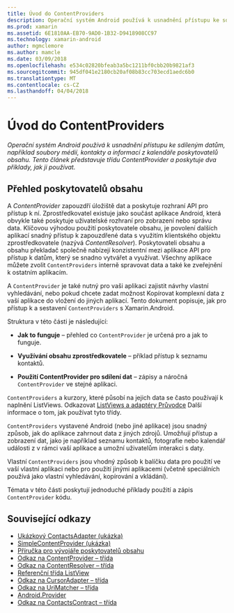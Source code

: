 ```yaml
---
title: Úvod do ContentProviders
description: Operační systém Android používá k usnadnění přístupu ke sdíleným datům, například soubory médií, kontakty a informací z kalendáře poskytovatelů obsahu. Tento článek představuje třídu ContentProvider a poskytuje dva příklady, jak ji používat.
ms.prod: xamarin
ms.assetid: 6E1810AA-EB70-9AD0-1B32-D9418908CC97
ms.technology: xamarin-android
author: mgmclemore
ms.author: mamcle
ms.date: 03/09/2018
ms.openlocfilehash: e534c02820bfeab3a5bc1211bf0cbb20b9821af3
ms.sourcegitcommit: 945df041e2180cb20af08b83cc703ecd1aedc6b0
ms.translationtype: MT
ms.contentlocale: cs-CZ
ms.lasthandoff: 04/04/2018
---
```

# <a name="intro-to-contentproviders"></a>Úvod do ContentProviders

_Operační systém Android používá k usnadnění přístupu ke sdíleným datům, například soubory médií, kontakty a informací z kalendáře poskytovatelů obsahu. Tento článek představuje třídu ContentProvider a poskytuje dva příklady, jak ji používat._


## <a name="content-providers-overview"></a>Přehled poskytovatelů obsahu

A *ContentProvider* zapouzdří úložiště dat a poskytuje rozhraní API pro přístup k ní. Zprostředkovatel existuje jako součást aplikace Android, která obvykle také poskytuje uživatelské rozhraní pro zobrazení nebo správu data. Klíčovou výhodou použití poskytovatele obsahu, je povolení dalších aplikací snadný přístup k zapouzdřené data s využitím klientského objektu zprostředkovatele (nazývá *ContentResolver*). Poskytovateli obsahu a obsahu překladač společně nabízejí konzistentní mezi aplikace API pro přístup k datům, který se snadno vytvářet a využívat. Všechny aplikace můžete zvolit `ContentProviders` interně spravovat data a také ke zveřejnění k ostatním aplikacím.

A `ContentProvider` je také nutný pro vaši aplikaci zajistit návrhy vlastní vyhledávání, nebo pokud chcete zadat možnost Kopírovat komplexní data z vaší aplikace do vložení do jiných aplikací. Tento dokument popisuje, jak pro přístup k a sestavení `ContentProviders` s Xamarin.Android.

Struktura v této části je následující:

- **Jak to funguje** &ndash; přehled co `ContentProvider` je určená pro a jak to funguje.

- **Využívání obsahu zprostředkovatele** &ndash; příklad přístup k seznamu kontaktů.

- **Použití ContentProvider pro sdílení dat** &ndash; zápisy a náročná `ContentProvider` ve stejné aplikaci.

`ContentProviders` a kurzory, které působí na jejich data se často používají k naplnění ListViews. Odkazovat [ListViews a adaptéry Průvodce](~/android/user-interface/layouts/list-view/index.md) Další informace o tom, jak používat tyto třídy.

`ContentProviders` vystavené Android (nebo jiné aplikace) jsou snadný způsob, jak do aplikace zahrnout data z jiných zdrojů. Umožňují přístup a zobrazení dat, jako je například seznamu kontaktů, fotografie nebo kalendář události z v rámci vaší aplikace a umožní uživatelům interakci s daty.

Vlastní `ContentProviders` jsou vhodný způsob k balíčku data pro použití ve vaší vlastní aplikaci nebo pro použití jinými aplikacemi (včetně speciálních používá jako vlastní vyhledávání, kopírování a vkládání).

Témata v této části poskytují jednoduché příklady použití a zápis `ContentProvider` kódu.



## <a name="related-links"></a>Související odkazy

- [Ukázkový ContactsAdapter (ukázka)](https://developer.xamarin.com/samples/monodroid/PlatformFeatures/ContactsAdapterDemo/)
- [SimpleContentProvider (ukázka)](https://developer.xamarin.com/samples/monodroid/PlatformFeatures/SimpleContentProvider)
- [Příručka pro vývojáře poskytovatelů obsahu](http://developer.android.com/guide/topics/providers/content-providers.html)
- [Odkaz na ContentProvider – třída](https://developer.xamarin.com/api/type/Android.Content.ContentProvider/)
- [Odkaz na ContentResolver – třída](https://developer.xamarin.com/api/type/Android.Content.ContentResolver/)
- [Referenční třída ListView](https://developer.xamarin.com/api/type/Android.Widget.ListView/)
- [Odkaz na CursorAdapter – třída](https://developer.xamarin.com/api/type/Android.Widget.CursorAdapter/)
- [Odkaz na UriMatcher – třída](https://developer.xamarin.com/api/type/Android.Content.UriMatcher/)
- [Android.Provider](https://developer.xamarin.com/api/namespace/Android.Provider/)
- [Odkaz na ContactsContract – třída](https://developer.xamarin.com/api/type/Android.Provider.ContactsContract/)
